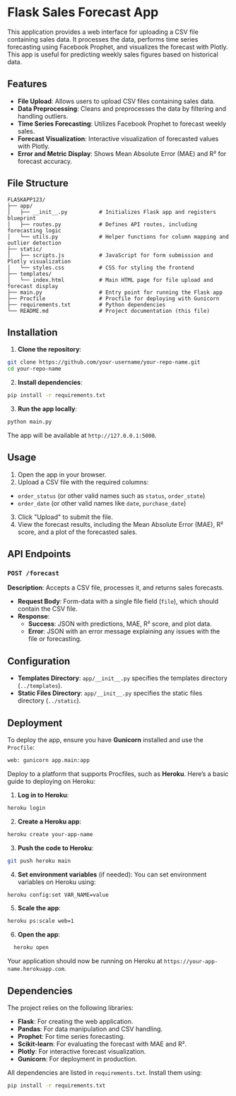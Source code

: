 # Flask Sales Forecast App

This application provides a web interface for uploading a CSV file containing sales data. It processes the data, performs time series forecasting using Facebook Prophet, and visualizes the forecast with Plotly. This app is useful for predicting weekly sales figures based on historical data.

## Features

- **File Upload**: Allows users to upload CSV files containing sales data.
- **Data Preprocessing**: Cleans and preprocesses the data by filtering and handling outliers.
- **Time Series Forecasting**: Utilizes Facebook Prophet to forecast weekly sales.
- **Forecast Visualization**: Interactive visualization of forecasted values with Plotly.
- **Error and Metric Display**: Shows Mean Absolute Error (MAE) and R² for forecast accuracy.

## File Structure

```plaintext
FLASKAPP123/
├── app/
│   ├── __init__.py          # Initializes Flask app and registers blueprint
│   ├── routes.py            # Defines API routes, including forecasting logic
│   └── utils.py             # Helper functions for column mapping and outlier detection
├── static/
│   ├── scripts.js           # JavaScript for form submission and Plotly visualization
│   └── styles.css           # CSS for styling the frontend
├── templates/
│   └── index.html           # Main HTML page for file upload and forecast display
├── main.py                  # Entry point for running the Flask app
├── Procfile                 # Procfile for deploying with Gunicorn
├── requirements.txt         # Python dependencies
└── README.md                # Project documentation (this file)
```

## Installation

1. **Clone the repository**:
  ```bash
  git clone https://github.com/your-username/your-repo-name.git
  cd your-repo-name
  ```

2. **Install dependencies**:
  ```bash
  pip install -r requirements.txt
  ```

3. **Run the app locally**:
  ```bash
  python main.py
  ```

  The app will be available at `http://127.0.0.1:5000`.

## Usage

1. Open the app in your browser.
2. Upload a CSV file with the required columns:
  - `order_status` (or other valid names such as `status`, `order_state`)
  - `order_date` (or other valid names like `date`, `purchase_date`)
3. Click "Upload" to submit the file.
4. View the forecast results, including the Mean Absolute Error (MAE), R² score, and a plot of the forecasted sales.

## API Endpoints

### `POST /forecast`

**Description**: Accepts a CSV file, processes it, and returns sales forecasts.

- **Request Body**: Form-data with a single file field (`file`), which should contain the CSV file.
- **Response**:
  - **Success**: JSON with predictions, MAE, R² score, and plot data.
  - **Error**: JSON with an error message explaining any issues with the file or forecasting.

## Configuration

- **Templates Directory**: `app/__init__.py` specifies the templates directory (`../templates`).
- **Static Files Directory**: `app/__init__.py` specifies the static files directory (`../static`).

## Deployment

To deploy the app, ensure you have **Gunicorn** installed and use the `Procfile`:

```bash
web: gunicorn app.main:app
```
Deploy to a platform that supports Procfiles, such as **Heroku**. Here’s a basic guide to deploying on Heroku:

1. **Log in to Heroku**:
  ```bash
  heroku login
  ```

2. **Create a Heroku app**:
  ```bash
  heroku create your-app-name
  ```

3. **Push the code to Heroku**:
  ```bash
  git push heroku main
  ```

4. **Set environment variables** (if needed):
  You can set environment variables on Heroku using:
  ```bash
  heroku config:set VAR_NAME=value
  ```

5. **Scale the app**:
  ```bash
  heroku ps:scale web=1
  ```

6. **Open the app**:
```bash
  heroku open
```

  Your application should now be running on Heroku at `https://your-app-name.herokuapp.com`.

## Dependencies

The project relies on the following libraries:

- **Flask**: For creating the web application.
- **Pandas**: For data manipulation and CSV handling.
- **Prophet**: For time series forecasting.
- **Scikit-learn**: For evaluating the forecast with MAE and R².
- **Plotly**: For interactive forecast visualization.
- **Gunicorn**: For deployment in production.

All dependencies are listed in `requirements.txt`. Install them using:

```bash
pip install -r requirements.txt
```